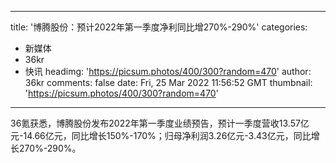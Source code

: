 
---
title: '博腾股份：预计2022年第一季度净利同比增270%-290%'
categories: 
 - 新媒体
 - 36kr
 - 快讯
headimg: 'https://picsum.photos/400/300?random=470'
author: 36kr
comments: false
date: Fri, 25 Mar 2022 11:56:52 GMT
thumbnail: 'https://picsum.photos/400/300?random=470'
---

<div>   
36氪获悉，博腾股份发布2022年第一季度业绩预告，预计一季度营收13.57亿元-14.66亿元，同比增长150%-170%；归母净利润3.26亿元-3.43亿元，同比增长270%-290%。  
</div>
            